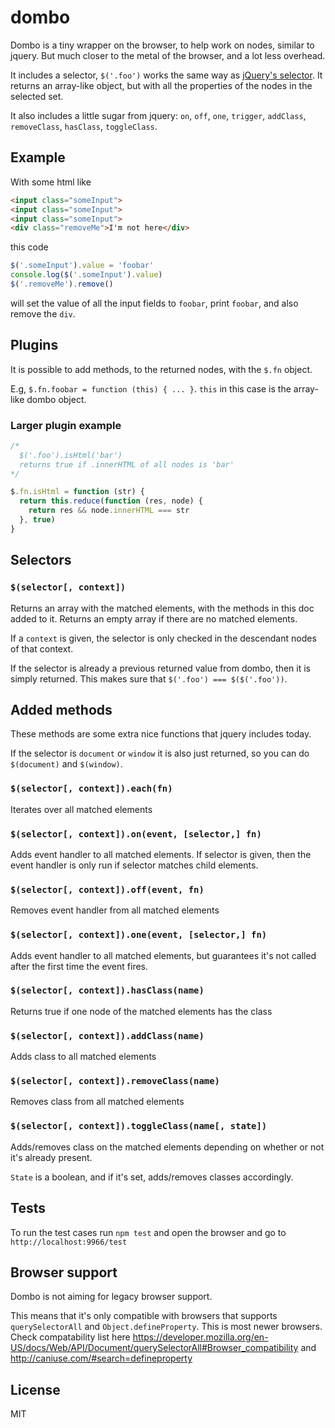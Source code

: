 # dombo

Dombo is a tiny wrapper on the browser, to help work on nodes, similar to jquery. But much closer to the metal of the browser, and a lot less overhead.

It includes a selector, `$('.foo')` works the same way as [jQuery's selector](https://api.jquery.com/jQuery/). It returns an array-like object, but with all the properties of the nodes in the selected set.

It also includes a little sugar from jquery: `on`, `off`, `one`, `trigger`, `addClass`, `removeClass`, `hasClass`, `toggleClass`.

## Example

With some html like

``` html
<input class="someInput">
<input class="someInput">
<input class="someInput">
<div class="removeMe">I'm not here</div>
```

this code

``` js
$('.someInput').value = 'foobar'
console.log($('.someInput').value)
$('.removeMe').remove()
```

will set the value of all the input fields to `foobar`, print `foobar`, and also remove the `div`.

## Plugins

It is possible to add methods, to the returned nodes, with the `$.fn` object.

E.g, `$.fn.foobar = function (this) { ... }`. `this` in this case is the array-like dombo object.

### Larger plugin example

``` js
/*
  $('.foo').isHtml('bar')
  returns true if .innerHTML of all nodes is 'bar'
*/

$.fn.isHtml = function (str) {
  return this.reduce(function (res, node) {
    return res && node.innerHTML === str
  }, true)
}
```

## Selectors

### `$(selector[, context])`

Returns an array with the matched elements, with the methods in this doc added to it. Returns an empty array if there are no matched elements.

If a `context` is given, the selector is only checked in the descendant nodes of that context.

If the selector is already a previous returned value from dombo, then it is simply returned. This makes sure that `$('.foo') === $($('.foo'))`.

## Added methods

These methods are some extra nice functions that jquery includes today.

If the selector is `document` or `window` it is also just returned, so you can do `$(document)` and `$(window)`.

### `$(selector[, context]).each(fn)`

Iterates over all matched elements

### `$(selector[, context]).on(event, [selector,] fn)`

Adds event handler to all matched elements. If selector is given, then the event handler is only run if selector matches child elements.

### `$(selector[, context]).off(event, fn)`

Removes event handler from all matched elements

### `$(selector[, context]).one(event, [selector,] fn)`

Adds event handler to all matched elements, but guarantees it's not called after the first time the event fires.

### `$(selector[, context]).hasClass(name)`

Returns true if one node of the matched elements has the class

### `$(selector[, context]).addClass(name)`

Adds class to all matched elements

### `$(selector[, context]).removeClass(name)`

Removes class from all matched elements

### `$(selector[, context]).toggleClass(name[, state])`

Adds/removes class on the matched elements depending on whether or not it's already present.

`State` is a boolean, and if it's set, adds/removes classes accordingly.

## Tests

To run the test cases run `npm test` and open the browser and go to `http://localhost:9966/test`

## Browser support

Dombo is not aiming for legacy browser support.

This means that it's only compatible with browsers that supports `querySelectorAll` and `Object.defineProperty`. This is most newer browsers. Check compatability list here https://developer.mozilla.org/en-US/docs/Web/API/Document/querySelectorAll#Browser_compatibility and http://caniuse.com/#search=defineproperty

## License

MIT
